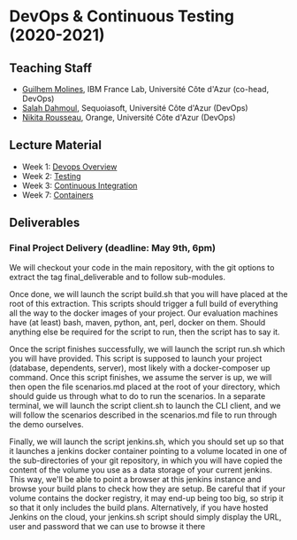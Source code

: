 # DevOps & Continuous Testing (2020-2021)

## Teaching Staff

  * [Guilhem Molines](guilhem.molines@univ-cotedazur.fr), IBM France Lab, Université Côte d'Azur (co-head, DevOps)
  * [Salah Dahmoul](Salah.DAHMOUL@univ-cotedazur.fr), Sequoiasoft, Université Côte d'Azur (DevOps)
  * [Nikita Rousseau](TBD@univ-cotedazur.fr), Orange, Université Côte d'Azur (DevOps)


## Lecture Material

   * Week 1: [Devops Overview](https://github.com/collet/isa-devops/blob/master/DevOps/week1_overview_devops_v0.2.pdf)
   * Week 2: [Testing](https://github.com/collet/isa-devops/blob/master/DevOps/week2_testing_v0.4.pdf)
   * Week 3: [Continuous Integration](https://github.com/collet/isa-devops/blob/master/DevOps/week3_software_factory_v0.6.pdf)
   * Week 7: [Containers](https://github.com/collet/isa-devops/blob/master/DevOps/week7_containers_v0.6.pdf)


## Deliverables

### Final Project Delivery (deadline: May 9th, 6pm)

 We will checkout your code in the main repository, with the git options to extract the tag final_deliverable and to follow sub-modules.
 
Once done, we will launch the script build.sh that you will have placed at the root of this extraction. This scripts should trigger a full build of everything all the way to the docker images of your project. Our evaluation machines have (at least) bash, maven, python, ant, perl, docker on them. Should anything else be required for the script to run, then the script has to say it.

Once the script finishes successfully, we will launch the script run.sh which you will have provided. This script is supposed to launch your project (database, dependents, server), most likely with a docker-composer up command.
Once this script finishes, we assume the server is up, we will then open the file scenarios.md placed at the root of your directory, which should guide us through what to do to run the scenarios. In a separate terminal, we will launch the script client.sh to launch the CLI client, and we will follow the scenarios described in the scenarios.md file to run through the demo ourselves.

Finally, we will launch the script jenkins.sh, which you should set up so that it launches a jenkins docker container pointing to a volume located in one of the sub-directories of your git repository, in which you will have copied the content of the volume you use as a data storage of your current jenkins. This way, we'll be able to point a browser at this jenkins instance and browse your build plans to check how they are setup. Be careful that if your volume contains the docker registry, it may end-up being too big, so strip it so that it only includes the build plans. Alternatively, if you have hosted Jenkins on the cloud, your jenkins.sh script should simply display the URL, user and password that we can use to browse it there

